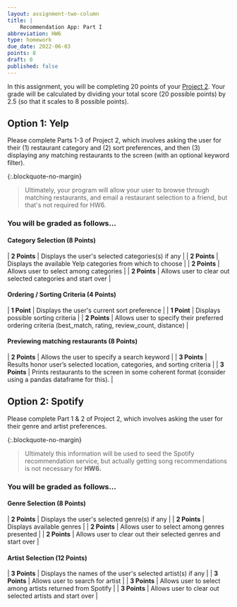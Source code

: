 ```yaml
---
layout: assignment-two-column
title: |
    Recommendation App: Part I
abbreviation: HW6
type: homework
due_date: 2022-06-03
points: 8
draft: 0
published: false
---
```


In this assignment, you will be completing 20 points of your [Project 2](p2). Your grade will be calculated by dividing your total score (20 possible points) by 2.5 (so that it scales to 8 possible points).

## Option 1: Yelp
Please complete Parts 1-3 of Project 2, which involves asking the user for their (1) restaurant category and (2) sort preferences, and then (3) displaying any matching restaurants to the screen (with an optional keyword filter).

{:.blockquote-no-margin}
> Ultimately, your program will allow your user to browse through matching restaurants, and email a restaurant selection to a friend, but that's not required for HW6.

### You will be graded as follows...

#### Category Selection (8 Points)

| **2 Points** | Displays the user's selected categories(s) if any |
| **2 Points** | Displays the available Yelp categories from which to choose |
| **2 Points** | Allows user to select among categories |
| **2 Points** | Allows user to clear out selected categories and start over |

#### Ordering / Sorting Criteria (4 Points)

| **1 Point** | Displays the user's current sort preference |
| **1 Point** | Displays possible sorting criteria |
| **2 Points** | Allows user to specify their preferred ordering criteria (best_match, rating, review_count, distance) |

#### Previewing matching restaurants (8 Points)

| **2 Points** | Allows the user to specify a search keyword |
| **3 Points** | Results honor user’s selected location, categories, and sorting criteria |
| **3 Points** | Prints restaurants to the screen in some coherent format (consider using a pandas dataframe for this). |

## Option 2: Spotify
Please complete Part 1 & 2  of Project 2, which involves asking the user for their genre and artist preferences. 

{:.blockquote-no-margin}
> Ultimately this information will be used to seed the Spotify recommendation service, but actually getting song recommendations is not necessary for **HW6.** 

### You will be graded as follows...

#### Genre Selection (8 Points)

| **2 Points** | Displays the user's selected genre(s) if any |
| **2 Points** | Displays available genres |
| **2 Points** | Allows user to select among genres presented |
| **2 Points** | Allows user to clear out their selected genres and start over |

#### Artist Selection (12 Points)

| **3 Points** | Displays the names of the user's selected artist(s) if any |
| **3 Points** | Allows user to search for artist |
| **3 Points** | Allows user to select among artists returned from Spotify |
| **3 Points** | Allows user to clear out selected artists and start over |
